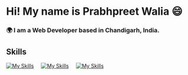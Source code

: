# Hi! My name is Prabhpreet Walia 😄

### 🌍  I am a Web Developer based in Chandigarh, India.

## Skills

[![My Skills](https://skillicons.dev/icons?i=python,flask)](https://skillicons.dev) &nbsp;&nbsp;&nbsp;
[![My Skills](https://skillicons.dev/icons?i=html,css)](https://skillicons.dev) &nbsp;&nbsp;&nbsp;
[![My Skills](https://skillicons.dev/icons?i=js,react)](https://skillicons.dev)

